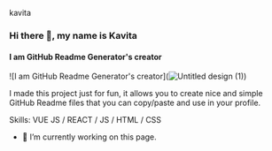 kavita
### Hi there 👋, my name is Kavita
#### I am GitHub Readme Generator's creator
![I am GitHub Readme Generator's creator](![Untitled design (1)](https://user-images.githubusercontent.com/112702345/210621598-da4395ce-4d39-48b5-b2eb-872018f06cf3.png))

I made this project just for fun, it allows you to create nice and simple GitHub Readme files that you can copy/paste and use in your profile.

Skills: VUE JS / REACT / JS / HTML / CSS

- 🔭 I’m currently working on this page. 




